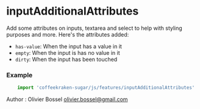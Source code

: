 # inputAdditionalAttributes

Add some attributes on inputs, textarea and select to help with styling purposes and more.
Here's the attributes added:
- `has-value`: When the input has a value in it
- `empty`: When the input is has no value in it
- `dirty`: When the input has been touched

### Example
```js
	import 'coffeekraken-sugar/js/features/inputAdditionalAttributes'
```
Author : Olivier Bossel <olivier.bossel@gmail.com>
